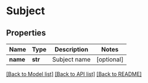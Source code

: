# Subject

## Properties
Name | Type | Description | Notes
------------ | ------------- | ------------- | -------------
**name** | **str** | Subject name | [optional] 

[[Back to Model list]](../README.md#documentation-for-models) [[Back to API list]](../README.md#documentation-for-api-endpoints) [[Back to README]](../README.md)


